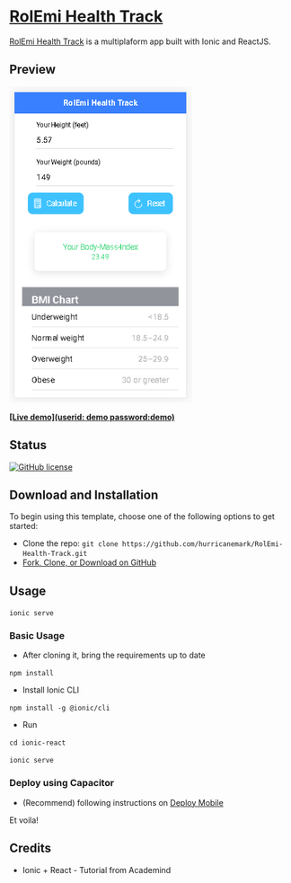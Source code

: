 # [RolEmi Health Track ](https://github.com/hurricanemark/RolEmi-Health-Track)

[RolEmi Health Track](https://github.com/hurricanemark/RolEmi-Health-Track) is a multiplaform app built with Ionic and ReactJS.  

## Preview  

![RolEmi Health Track Preview](https://github.com/hurricanemark/RolEmi-Health-Track/blob/master/public/assets/AppScreen.PNG)

  

**[[Live demo](userid: demo password:demo)](https://roemblog.herokuapp.com/)**

## Status  

[![GitHub license](https://img.shields.io/badge/license-MIT-blue.svg)](https://raw.githubusercontent.com/BlackrockDigital/startbootstrap-clean-blog/master/LICENSE)



## Download and Installation

To begin using this template, choose one of the following options to get started:
* Clone the repo: `git clone https://github.com/hurricanemark/RolEmi-Health-Track.git`
* [Fork, Clone, or Download on GitHub](https://github.com/hurricanemark/RolEmi-Health-Track.git)

## Usage

`ionic serve`

### Basic Usage

- After cloning it, bring the requirements up to date  

`npm install`

- Install Ionic CLI

`npm install -g @ionic/cli`

- Run  

`cd ionic-react`

`ionic serve`  


### Deploy using Capacitor  

- (Recommend) following instructions on [Deploy Mobile](https://ionicframework.com/docs/react/your-first-app/6-deploying-mobile)
  

Et voila!  

## Credits

- Ionic + React - Tutorial from Academind